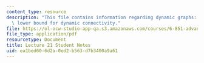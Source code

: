```yaml
---
content_type: resource
description: "This file contains information regarding dynamic graphs: \u03A9(lg n)\
  \ lower bound for dynamic connectivity."
file: https://ol-ocw-studio-app-qa.s3.amazonaws.com/courses/6-851-advanced-data-structures-spring-2012/ea1bed606d2a0ed2b563d7b3400a9a61_MIT6_851S12_L21.pdf
file_type: application/pdf
resourcetype: Document
title: Lecture 21 Student Notes
uid: ea1bed60-6d2a-0ed2-b563-d7b3400a9a61
---
```

